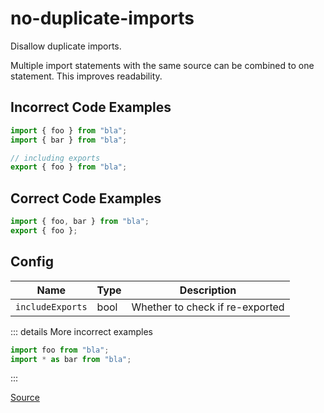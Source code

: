 <!--
 generated docs file, do not edit by hand, see xtask/docgen 
-->
# no-duplicate-imports

Disallow duplicate imports.

Multiple import statements with the same source can be combined to one statement. This improves readability.

## Incorrect Code Examples

```js
import { foo } from "bla";
import { bar } from "bla";

// including exports
export { foo } from "bla";
```

## Correct Code Examples

```js
import { foo, bar } from "bla";
export { foo };
```

## Config
| Name | Type | Description |
| ---- | ---- | ----------- |
| `includeExports` | bool |  Whether to check if re-exported  |

::: details More incorrect examples

```js
import foo from "bla";
import * as bar from "bla";
```
:::

[Source](https://github.com/rslint/rslint/tree/master/crates/rslint_core/src/groups/errors/no_duplicate_imports.rs)